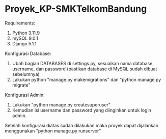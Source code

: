 # Proyek_KP-SMKTelkomBandung

Requirements:
1. Python 3.11.9
2. mySQL 9.0.1
3. Django 5.1.1

Konfigurasi Database:
1. Ubah bagian DATABASES di settings.py, sesuaikan nama database, username, dan password (pastikan database di MySQL sudah dibuat sebelumnya)
2. Lakukan python "manage.py makemigrations" dan "python manage.py migrate"

Konfigurasi Admin:
1. Lakukan "python manage.py createsuperuser"
2. Kemudian isi username dan password yang diinginkan untuk login admin.

Setelah konfigurasi diatas sudah dilakukan maka proyek dapat dijalankan menggunakan "python manage.py runserver"

